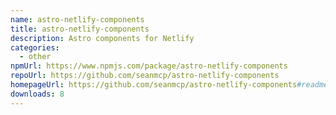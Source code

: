 ```yaml
---
name: astro-netlify-components
title: astro-netlify-components
description: Astro components for Netlify
categories:
  - other
npmUrl: https://www.npmjs.com/package/astro-netlify-components
repoUrl: https://github.com/seanmcp/astro-netlify-components
homepageUrl: https://github.com/seanmcp/astro-netlify-components#readme
downloads: 8
---
```

